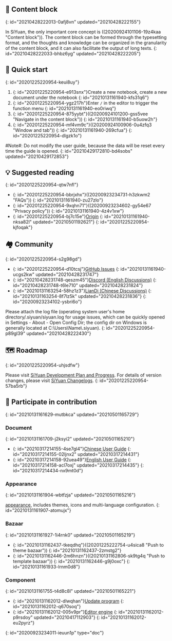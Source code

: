 ## 🧱 Content block
{: id="20210428222013-0afj8vn" updated="20210428222155"}

In SiYuan, the only important core concept is ((20200924101106-19z4kaa "Content block")). The content block can be formed through the typesetting format, and the thoughts and knowledge can be organized in the granularity of the content block, and it can also facilitate the output of long texts.
{: id="20210428222033-bhbz6yg" updated="20210428222205"}

## 🔮 Quick start
{: id="20201225220954-keui8uy"}

1. {: id="20201225220954-e913snx"}Create a new notebook, create a new document under the notebook
   {: id="20210131161940-kfs31q6"}
2. {: id="20201225220954-ygz217h"}Enter `/` in the editor to trigger the function menu
   {: id="20210131161940-eo0riwq"}
3. {: id="20201225220954-875yybt"}((20200924101200-gss5vee "Navigate in the content block"))
   {: id="20210131161940-b5uow2h"}
4. {: id="20201225220954-mf4vm9c"}((20200924100906-0u4zfq3 "Window and tab"))
   {: id="20210131161940-269cfua"}
{: id="20201225220954-dlgzk1o"}

#Note#: Do not modify the user guide, because the data will be reset every time the guide is opened.
{: id="20210429172810-bd4sobs" updated="20210429172853"}

## 💡 Suggested reading
{: id="20201225220954-qtw7nfl"}

* {: id="20201225220954-bbrjxhx"}((20200923234731-h3zkwm2 "FAQs"))
  {: id="20210131161940-zu27zlo"}
* {: id="20201225220954-9xqhn71"}((20200923234602-gy54e67 "Privacy policy"))
  {: id="20210131161940-4z4v1xw"}
* {: id="20201225220954-bj7c15e"}[Origin](https://ld246.com/article/1619868273581)
  {: id="20210131161940-nksa82l" updated="20210501192621"}
{: id="20201225220954-kjfoqak"}

## 🏘️ Community
{: id="20201225220954-s2g98gd"}

* {: id="20201225220954-d10tcsj"}[GitHub Issues](https://github.com/siyuan-note/siyuan/issues)
  {: id="20210131161940-ucgs2kw" updated="20210428231747"}
* {: id="20210428231748-qeszm45"}[Discord (English Discussions)](https://discord.gg/bzfCBwMzdP)
  {: id="20210428231748-t6le710" updated="20210428231824"}
* {: id="20210131163254-58hz1z3"}[LianDi (Chinese Discussions)](https://ld246.com/domain/siyuan)
  {: id="20210131163254-8f7lz5k" updated="20210428231836"}
{: id="20200923234102-ysbri6o"}

Please attach the log file (operating system user's home directory/.siyuan/siyuan.log for usage issues, which can be quickly opened in Settings - About - Open Config Dir; the config dir on Windows is generally located at C:\\Users\\Name\\.siyuan).
{: id="20201225220954-p89gl39" updated="20210428222430"}

## 🗺️ Roadmap
{: id="20201225220954-uhjsdfw"}

Please visit [SiYuan Development Plan and Progress](https://github.com/siyuan-note/siyuan/projects). For details of version changes, please visit [SiYuan Changelogs](https://github.com/siyuan-note/siyuan/blob/master/CHANGE_LOGS.md).
{: id="20201225220954-57ba5rb"}

## 🙏 Participate in contribution
{: id="20210131161629-mutbkca" updated="20210501165729"}

### Document
{: id="20210131161709-j2ksyi2" updated="20210501165210"}

* {: id="20210317214155-4se7gl4"}[Chinese User Guide](https://github.com/siyuan-note/user-guide-zh_CN)
  {: id="20210317214155-02ljnx2" updated="20210317214431"}
* {: id="20210317214158-92uea49"}[English User Guide](https://github.com/siyuan-note/user-guide-en_US)
  {: id="20210317214158-acl7oxj" updated="20210317214435"}
{: id="20210317214434-nx9mt0d"}

### Appearance
{: id="20210131161904-wbtfzja" updated="20210501165216"}

[appearance](https://github.com/siyuan-note/appearance), includes themes, icons and multi-language configuration.
{: id="20210131161907-atomujx"}

### Bazaar
{: id="20210131161927-1i4rnk0" updated="20210501165219"}

* {: id="20210131162437-tkeqdhq"}((20201225222754-u4sica8 "Push to theme bazaar"))
  {: id="20210131162437-2zmstg2"}
* {: id="20210131162446-2m6hnzn"}((20210131162806-sk9tg4q "Push to template bazaar"))
  {: id="20210131162446-g9j0oxc"}
{: id="20210131161933-lrnm0d8"}

### Component
{: id="20210131161755-t4d8c8l" updated="20210501165221"}

* {: id="20210131162012-dlwqhan"}[Update program](https://github.com/siyuan-note/pit)
  {: id="20210131162012-q670soq"}
* {: id="20210131162012-005v9pr"}[Editor engine](https://github.com/88250/lute)
  {: id="20210131162012-p9rsdoy" updated="20210417112903"}
{: id="20210131162012-eu2pyrz"}


{: id="20200923234011-ieuun1p" type="doc"}
